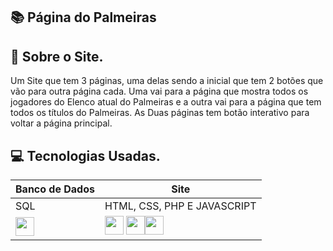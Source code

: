 ## 📚  Página do Palmeiras 


## 📕 Sobre o Site.

Um Site que tem 3 páginas, uma delas sendo a inicial que tem 2 botões que vão para outra página cada. 
Uma vai para a página que mostra todos os jogadores do Elenco atual do Palmeiras e a outra vai para a página que tem todos os títulos do Palmeiras.
As Duas páginas tem botão interativo para voltar a página principal.




## 💻 Tecnologias Usadas.


| Banco de Dados | Site |
|-------|---------|
| SQL | HTML, CSS, PHP E JAVASCRIPT|
|<img src="https://cdn.jsdelivr.net/gh/devicons/devicon@latest/icons/azuresqldatabase/azuresqldatabase-original.svg" width="30" height="30" /> |<img src="https://cdn.jsdelivr.net/gh/devicons/devicon@latest/icons/html5/html5-original.svg" width="30" height="30" />  <img src="https://cdn.jsdelivr.net/gh/devicons/devicon@latest/icons/css3/css3-original.svg" width="30" height="30" /><img src="https://cdn.jsdelivr.net/gh/devicons/devicon@latest/icons/php/php-original.svg" witdh="30" height="30" />|


